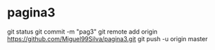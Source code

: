 # pagina3
git status
git commit -m "pag3"
git remote add origin https://github.com/Miguel99Silva/pagina3.git
git push -u origin master
